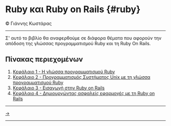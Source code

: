 # Ruby και Ruby on Rails {#ruby}
© Γιάννης Κωστάρας

---

Σ' αυτό το βιβλίο θα αναφερθούμε σε διάφορα θέματα που αφορούν την απόδοση της γλώσσας προγραμματισμού Ruby και τη Ruby On Rails. 

## Πίνακας περιεχομένων

1. [Κεφάλαιο 1 - Η γλώσσα προγραμματισμού Ruby](Ruby.md) 
2. [Κεφάλαιο 2 - Προγραμματισμός Συστήματος Unix με τη γλώσσα προγραμματισμού Ruby](SystemRuby/README.md) 
3. [Κεφάλαιο 3 - Εισαγωγή στην Ruby on Rails](RoR/README.md) 
4. [Κεφάλαιο 4 - Δημιουργώντας ασφαλείς εφαρμογές με τη Ruby on Rails](SecureRoR/README.md)

---

[->](Ruby/README.md)

---